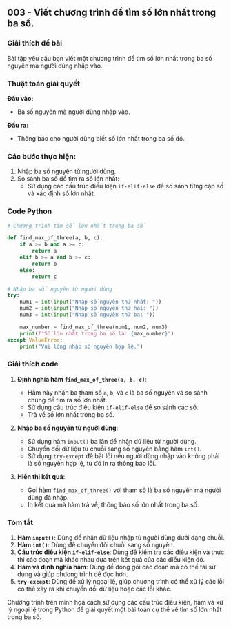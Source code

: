 ## 003 - Viết chương trình để tìm số lớn nhất trong ba số.

### Giải thích đề bài

Bài tập yêu cầu bạn viết một chương trình để tìm số lớn nhất trong ba số nguyên mà người dùng nhập vào.

### Thuật toán giải quyết

**Đầu vào:**

- Ba số nguyên mà người dùng nhập vào.

**Đầu ra:**

- Thông báo cho người dùng biết số lớn nhất trong ba số đó.

### Các bước thực hiện:

1. Nhập ba số nguyên từ người dùng.
2. So sánh ba số để tìm ra số lớn nhất:
   - Sử dụng các cấu trúc điều kiện `if-elif-else` để so sánh từng cặp số và xác định số lớn nhất.

### Code Python

```python
# Chương trình tìm số lớn nhất trong ba số

def find_max_of_three(a, b, c):
    if a >= b and a >= c:
        return a
    elif b >= a and b >= c:
        return b
    else:
        return c

# Nhập ba số nguyên từ người dùng
try:
    num1 = int(input("Nhập số nguyên thứ nhất: "))
    num2 = int(input("Nhập số nguyên thứ hai: "))
    num3 = int(input("Nhập số nguyên thứ ba: "))

    max_number = find_max_of_three(num1, num2, num3)
    print(f"Số lớn nhất trong ba số là: {max_number}")
except ValueError:
    print("Vui lòng nhập số nguyên hợp lệ.")
```

### Giải thích code

1. **Định nghĩa hàm `find_max_of_three(a, b, c)`**:

   - Hàm này nhận ba tham số `a`, `b`, và `c` là ba số nguyên và so sánh chúng để tìm ra số lớn nhất.
   - Sử dụng cấu trúc điều kiện `if-elif-else` để so sánh các số.
   - Trả về số lớn nhất trong ba số.

2. **Nhập ba số nguyên từ người dùng**:

   - Sử dụng hàm `input()` ba lần để nhận dữ liệu từ người dùng.
   - Chuyển đổi dữ liệu từ chuỗi sang số nguyên bằng hàm `int()`.
   - Sử dụng `try-except` để bắt lỗi nếu người dùng nhập vào không phải là số nguyên hợp lệ, từ đó in ra thông báo lỗi.

3. **Hiển thị kết quả**:
   - Gọi hàm `find_max_of_three()` với tham số là ba số nguyên mà người dùng đã nhập.
   - In kết quả mà hàm trả về, thông báo số lớn nhất trong ba số.

### Tóm tắt

1. **Hàm `input()`**: Dùng để nhận dữ liệu nhập từ người dùng dưới dạng chuỗi.
2. **Hàm `int()`**: Dùng để chuyển đổi chuỗi sang số nguyên.
3. **Cấu trúc điều kiện `if-elif-else`**: Dùng để kiểm tra các điều kiện và thực thi các đoạn mã khác nhau dựa trên kết quả của các điều kiện đó.
4. **Hàm và định nghĩa hàm**: Dùng để đóng gói các đoạn mã có thể tái sử dụng và giúp chương trình dễ đọc hơn.
5. **`try-except`**: Dùng để xử lý ngoại lệ, giúp chương trình có thể xử lý các lỗi có thể xảy ra khi chuyển đổi dữ liệu hoặc các lỗi khác.

Chương trình trên minh họa cách sử dụng các cấu trúc điều kiện, hàm và xử lý ngoại lệ trong Python để giải quyết một bài toán cụ thể về tìm số lớn nhất trong ba số.

